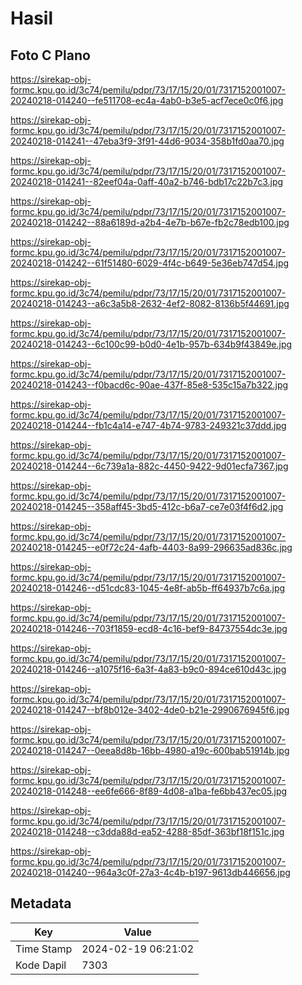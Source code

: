 # Hasil

## Foto C Plano

https://sirekap-obj-formc.kpu.go.id/3c74/pemilu/pdpr/73/17/15/20/01/7317152001007-20240218-014240--fe511708-ec4a-4ab0-b3e5-acf7ece0c0f6.jpg

https://sirekap-obj-formc.kpu.go.id/3c74/pemilu/pdpr/73/17/15/20/01/7317152001007-20240218-014241--47eba3f9-3f91-44d6-9034-358b1fd0aa70.jpg

https://sirekap-obj-formc.kpu.go.id/3c74/pemilu/pdpr/73/17/15/20/01/7317152001007-20240218-014241--82eef04a-0aff-40a2-b746-bdb17c22b7c3.jpg

https://sirekap-obj-formc.kpu.go.id/3c74/pemilu/pdpr/73/17/15/20/01/7317152001007-20240218-014242--88a6189d-a2b4-4e7b-b67e-fb2c78edb100.jpg

https://sirekap-obj-formc.kpu.go.id/3c74/pemilu/pdpr/73/17/15/20/01/7317152001007-20240218-014242--61f51480-6029-4f4c-b649-5e36eb747d54.jpg

https://sirekap-obj-formc.kpu.go.id/3c74/pemilu/pdpr/73/17/15/20/01/7317152001007-20240218-014243--a6c3a5b8-2632-4ef2-8082-8136b5f44691.jpg

https://sirekap-obj-formc.kpu.go.id/3c74/pemilu/pdpr/73/17/15/20/01/7317152001007-20240218-014243--6c100c99-b0d0-4e1b-957b-634b9f43849e.jpg

https://sirekap-obj-formc.kpu.go.id/3c74/pemilu/pdpr/73/17/15/20/01/7317152001007-20240218-014243--f0bacd6c-90ae-437f-85e8-535c15a7b322.jpg

https://sirekap-obj-formc.kpu.go.id/3c74/pemilu/pdpr/73/17/15/20/01/7317152001007-20240218-014244--fb1c4a14-e747-4b74-9783-249321c37ddd.jpg

https://sirekap-obj-formc.kpu.go.id/3c74/pemilu/pdpr/73/17/15/20/01/7317152001007-20240218-014244--6c739a1a-882c-4450-9422-9d01ecfa7367.jpg

https://sirekap-obj-formc.kpu.go.id/3c74/pemilu/pdpr/73/17/15/20/01/7317152001007-20240218-014245--358aff45-3bd5-412c-b6a7-ce7e03f4f6d2.jpg

https://sirekap-obj-formc.kpu.go.id/3c74/pemilu/pdpr/73/17/15/20/01/7317152001007-20240218-014245--e0f72c24-4afb-4403-8a99-296635ad836c.jpg

https://sirekap-obj-formc.kpu.go.id/3c74/pemilu/pdpr/73/17/15/20/01/7317152001007-20240218-014246--d51cdc83-1045-4e8f-ab5b-ff64937b7c6a.jpg

https://sirekap-obj-formc.kpu.go.id/3c74/pemilu/pdpr/73/17/15/20/01/7317152001007-20240218-014246--703f1859-ecd8-4c16-bef9-84737554dc3e.jpg

https://sirekap-obj-formc.kpu.go.id/3c74/pemilu/pdpr/73/17/15/20/01/7317152001007-20240218-014246--a1075f16-6a3f-4a83-b9c0-894ce610d43c.jpg

https://sirekap-obj-formc.kpu.go.id/3c74/pemilu/pdpr/73/17/15/20/01/7317152001007-20240218-014247--bf8b012e-3402-4de0-b21e-2990676945f6.jpg

https://sirekap-obj-formc.kpu.go.id/3c74/pemilu/pdpr/73/17/15/20/01/7317152001007-20240218-014247--0eea8d8b-16bb-4980-a19c-600bab51914b.jpg

https://sirekap-obj-formc.kpu.go.id/3c74/pemilu/pdpr/73/17/15/20/01/7317152001007-20240218-014248--ee6fe666-8f89-4d08-a1ba-fe6bb437ec05.jpg

https://sirekap-obj-formc.kpu.go.id/3c74/pemilu/pdpr/73/17/15/20/01/7317152001007-20240218-014248--c3dda88d-ea52-4288-85df-363bf18f151c.jpg

https://sirekap-obj-formc.kpu.go.id/3c74/pemilu/pdpr/73/17/15/20/01/7317152001007-20240218-014240--964a3c0f-27a3-4c4b-b197-9613db446656.jpg


## Metadata

| Key        | Value               |
| ---------- | ------------------- |
| Time Stamp | 2024-02-19 06:21:02 |
| Kode Dapil | 7303                |



